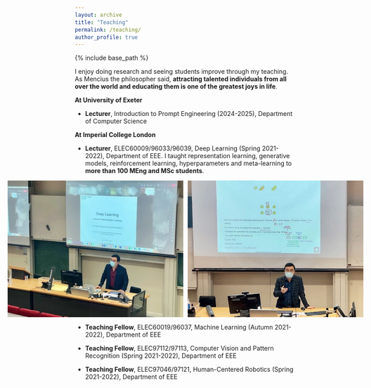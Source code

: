 ```yaml
---
layout: archive
title: "Teaching"
permalink: /teaching/
author_profile: true
---
```

{% include base_path %}

I enjoy doing research and seeing students improve through my teaching. As Mencius the philosopher said, **attracting talented individuals from all over the world and educating them is one of the greatest joys in life**.  

**At University of Exeter**

- **Lecturer**, Introduction to Prompt Engineering (2024-2025), Department of Computer Science

**At Imperial College London**

- **Lecturer**, ELEC60009/96033/96039, Deep Learning (Spring 2021-2022), Department of EEE. I taught representation learning, generative models, reinforcement learning, hyperparameters and meta-learning to **more than 100 MEng and MSc students**. 

<div style="display: flex; justify-content: center;">
  <img src="/images/teaching-DL-1.jpg" alt="image1" width="400" style="margin-right: 10px;">
  <img src="/images/teaching-DL-2.png" alt="image2" width="400">
</div>

- **Teaching Fellow**, ELEC60019/96037, Machine Learning (Autumn 2021-2022),  Department of EEE

- **Teaching Fellow**, ELEC97112/97113, Computer Vision and Pattern Recognition (Spring 2021-2022), Department of EEE

- **Teaching Fellow**, ELEC97046/97121, Human-Centered Robotics (Spring 2021-2022), Department of EEE

